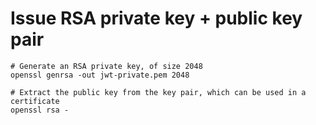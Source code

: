 # Issue RSA private key + public key pair

```shell
# Generate an RSA private key, of size 2048
openssl genrsa -out jwt-private.pem 2048
```

```shell
# Extract the public key from the key pair, which can be used in a certificate
openssl rsa -